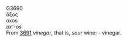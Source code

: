 <body>
  <p>G3690<br>  ὄξος  <br> oxos  <br><i>ox‘-os </i><br>From <a href="g3691.htm">3691</a>  <i>vinegar</i>, that is, <i>sour</i> wine: - vinegar.<br></p>
 </body>